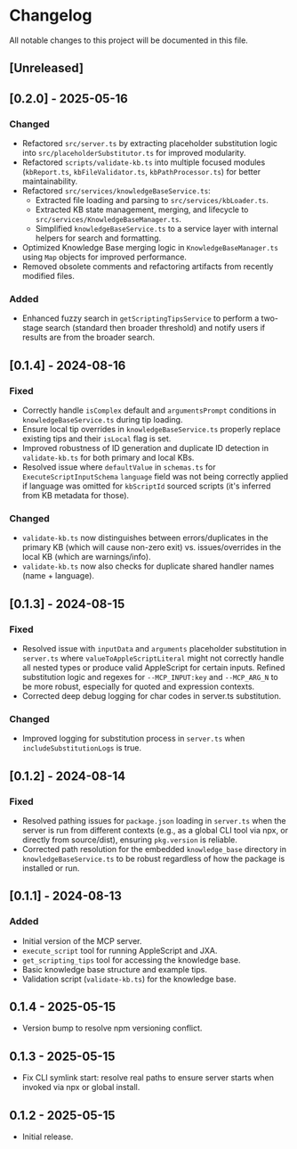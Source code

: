 # Changelog
All notable changes to this project will be documented in this file.

## [Unreleased]

## [0.2.0] - 2025-05-16

### Changed
- Refactored `src/server.ts` by extracting placeholder substitution logic into `src/placeholderSubstitutor.ts` for improved modularity.
- Refactored `scripts/validate-kb.ts` into multiple focused modules (`kbReport.ts`, `kbFileValidator.ts`, `kbPathProcessor.ts`) for better maintainability.
- Refactored `src/services/knowledgeBaseService.ts`:
    - Extracted file loading and parsing to `src/services/kbLoader.ts`.
    - Extracted KB state management, merging, and lifecycle to `src/services/KnowledgeBaseManager.ts`.
    - Simplified `knowledgeBaseService.ts` to a service layer with internal helpers for search and formatting.
- Optimized Knowledge Base merging logic in `KnowledgeBaseManager.ts` using `Map` objects for improved performance.
- Removed obsolete comments and refactoring artifacts from recently modified files.

### Added
- Enhanced fuzzy search in `getScriptingTipsService` to perform a two-stage search (standard then broader threshold) and notify users if results are from the broader search.

## [0.1.4] - 2024-08-16

### Fixed
- Correctly handle `isComplex` default and `argumentsPrompt` conditions in `knowledgeBaseService.ts` during tip loading.
- Ensure local tip overrides in `knowledgeBaseService.ts` properly replace existing tips and their `isLocal` flag is set.
- Improved robustness of ID generation and duplicate ID detection in `validate-kb.ts` for both primary and local KBs.
- Resolved issue where `defaultValue` in `schemas.ts` for `ExecuteScriptInputSchema` `language` field was not being correctly applied if language was omitted for `kbScriptId` sourced scripts (it's inferred from KB metadata for those).

### Changed
- `validate-kb.ts` now distinguishes between errors/duplicates in the primary KB (which will cause non-zero exit) vs. issues/overrides in the local KB (which are warnings/info).
- `validate-kb.ts` now also checks for duplicate shared handler names (name + language).

## [0.1.3] - 2024-08-15

### Fixed
- Resolved issue with `inputData` and `arguments` placeholder substitution in `server.ts` where `valueToAppleScriptLiteral` might not correctly handle all nested types or produce valid AppleScript for certain inputs. Refined substitution logic and regexes for `--MCP_INPUT:key` and `--MCP_ARG_N` to be more robust, especially for quoted and expression contexts.
- Corrected deep debug logging for char codes in server.ts substitution.

### Changed
- Improved logging for substitution process in `server.ts` when `includeSubstitutionLogs` is true.

## [0.1.2] - 2024-08-14

### Fixed
- Resolved pathing issues for `package.json` loading in `server.ts` when the server is run from different contexts (e.g., as a global CLI tool via npx, or directly from source/dist), ensuring `pkg.version` is reliable.
- Corrected path resolution for the embedded `knowledge_base` directory in `knowledgeBaseService.ts` to be robust regardless of how the package is installed or run.

## [0.1.1] - 2024-08-13

### Added
- Initial version of the MCP server.
- `execute_script` tool for running AppleScript and JXA.
- `get_scripting_tips` tool for accessing the knowledge base.
- Basic knowledge base structure and example tips.
- Validation script (`validate-kb.ts`) for the knowledge base.

## 0.1.4 - 2025-05-15
- Version bump to resolve npm versioning conflict.

## 0.1.3 - 2025-05-15
- Fix CLI symlink start: resolve real paths to ensure server starts when invoked via npx or global install.

## 0.1.2 - 2025-05-15
- Initial release. 